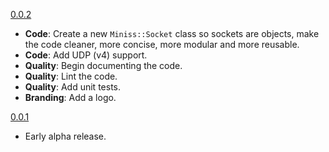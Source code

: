 [0.0.2](https://github.com/noraj/miniss/releases/tag/0.0.2)

- **Code**: Create a new `Miniss::Socket` class so sockets are objects, make the code cleaner, more concise, more modular and more reusable.
- **Code**: Add UDP (v4) support.
- **Quality**: Begin documenting the code.
- **Quality**: Lint the code.
- **Quality**: Add unit tests.
- **Branding**: Add a logo.

[0.0.1](https://github.com/noraj/miniss/releases/tag/0.0.1)

- Early alpha release.
